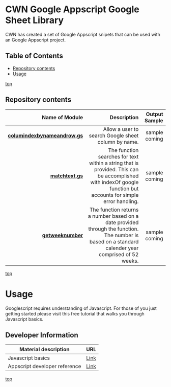 # <a name="top">CWN Google Appscript Google Sheet Library</a> 

CWN has created a set of Google Appscript snipets that can be used with an Google Appscript project.

## Table of Contents

- [Repository contents](#repository-contents)
- [Usage](#usage)


[top](#top)

## Repository contents
| Name of Module | Description | Output Sample |
| ----------: | -------------------------------: | ---------------------------------------------------: |
| [**columindexbynameandrow.gs**](https://github.com/cwnit/toolkits/blob/master/collections/googleappscript/google_sheets/columindexbynameandrow.gs) | Allow a user to search Google sheet column by name. | sample coming |
| [**matchtext.gs**](https://github.com/cwnit/toolkits/blob/master/collections/googleappscript/google_sheets/matchtext.gs) | The function searches for text within a string that is provided.  This can be accomplished with indexOf google function but accounts for simple error handling. | sample coming |
| [**getweeknumber**](https://github.com/cwnit/toolkits/blob/master/collections/googleappscript/google_sheets/getweeknumber) | The function returns a number based on a date provided through the function.  The number is based on a standard calender year comprised of 52 weeks. | sample coming |

[top](#top)


# Usage
Googlescript requires understanding of Javascript.  For those of you just getting started please visit this free tutorial that walks you through Javascript basics.

## Developer Information ##
| Material description | URL |
| ---------- | ------------ |
| Javascript basics | [Link](https://www.w3schools.com/js/DEFAULT.asp) |
| Appscript developer reference | [Link](https://developers.google.com/apps-script/reference/) |



[top](#top)
